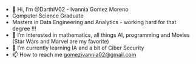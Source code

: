 - 👋 Hi, I’m @DarthIV02 - Ivannia Gomez Moreno
- Computer Science Graduate
- Masters in Data Engineering and Analytics - working hard for that degree !!!
- 👀 I’m interested in mathematics, all things AI, programming and Movies (Star Wars and Marvel are my favorite)
- 🌱 I’m currently learning IA and a bit of Ciber Security
- 📫 How to reach me gomezivannia02@gmail.com
